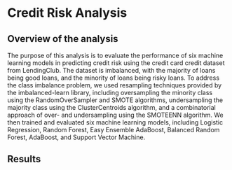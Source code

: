 # Credit Risk Analysis
## Overview of the analysis

The purpose of this analysis is to evaluate the performance of six machine learning models in predicting credit risk using the credit card credit dataset from LendingClub. The dataset is imbalanced, with the majority of loans being good loans, and the minority of loans being risky loans. To address the class imbalance problem, we used resampling techniques provided by the imbalanced-learn library, including oversampling the minority class using the RandomOverSampler and SMOTE algorithms, undersampling the majority class using the ClusterCentroids algorithm, and a combinatorial approach of over- and undersampling using the SMOTEENN algorithm. We then trained and evaluated six machine learning models, including Logistic Regression, Random Forest, Easy Ensemble AdaBoost, Balanced Random Forest, AdaBoost, and Support Vector Machine.

## Results 

